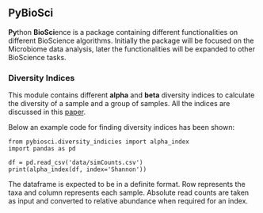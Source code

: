 ## PyBioSci
**Py**thon **BioSci**ence is a package containing different functionalities on different BioScience algorithms. 
Initially the package will be focused on the Microbiome data analysis, later the functionalities will be expanded to other BioScience tasks. 


### Diversity Indices
This module contains different **alpha** and **beta** diversity indices to calculate the diversity of a sample and a group of samples. All the indices are discussed in this [paper](https://academic.oup.com/bib/article/19/4/679/2871295?login=false).

Below an example code for finding diversity indices has been shown: 

```
from pybiosci.diversity_indicies import alpha_index 
import pandas as pd

df = pd.read_csv('data/simCounts.csv')
print(alpha_index(df, index='Shannon'))
```

The dataframe is expected to be in a definite format. Row represents the taxa and column represents each sample. Absolute read counts are taken as input and converted to relative abundance when required for an index.
